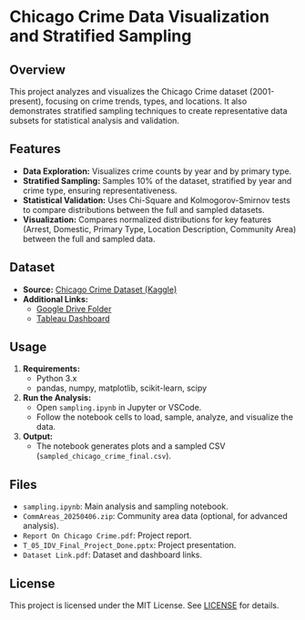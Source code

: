 # Chicago Crime Data Visualization and Stratified Sampling

## Overview
This project analyzes and visualizes the Chicago Crime dataset (2001-present), focusing on crime trends, types, and locations. It also demonstrates stratified sampling techniques to create representative data subsets for statistical analysis and validation.

## Features
- **Data Exploration:** Visualizes crime counts by year and by primary type.
- **Stratified Sampling:** Samples 10% of the dataset, stratified by year and crime type, ensuring representativeness.
- **Statistical Validation:** Uses Chi-Square and Kolmogorov-Smirnov tests to compare distributions between the full and sampled datasets.
- **Visualization:** Compares normalized distributions for key features (Arrest, Domestic, Primary Type, Location Description, Community Area) between the full and sampled data.

## Dataset
- **Source:** [Chicago Crime Dataset (Kaggle)](https://www.kaggle.com/datasets/chicago/chicago-crime)
- **Additional Links:**
  - [Google Drive Folder](https://drive.google.com/drive/folders/1e4PbcKjKJrJFjIXzD1nbcObAj2blkDYU?usp=drive_link)
  - [Tableau Dashboard](https://public.tableau.com/views/ChicagoCrimeDashboard_17441311944260/HomePage?:language=en-US)

## Usage
1. **Requirements:**
   - Python 3.x
   - pandas, numpy, matplotlib, scikit-learn, scipy
2. **Run the Analysis:**
   - Open `sampling.ipynb` in Jupyter or VSCode.
   - Follow the notebook cells to load, sample, analyze, and visualize the data.
3. **Output:**
   - The notebook generates plots and a sampled CSV (`sampled_chicago_crime_final.csv`).

## Files
- `sampling.ipynb`: Main analysis and sampling notebook.
- `CommAreas_20250406.zip`: Community area data (optional, for advanced analysis).
- `Report On Chicago Crime.pdf`: Project report.
- `T_05_IDV_Final_Project_Done.pptx`: Project presentation.
- `Dataset Link.pdf`: Dataset and dashboard links.

## License
This project is licensed under the MIT License. See [LICENSE](LICENSE) for details.
